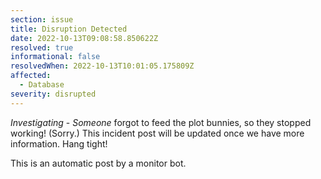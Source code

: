 ```yaml
---
section: issue
title: Disruption Detected
date: 2022-10-13T09:08:58.850622Z
resolved: true
informational: false
resolvedWhen: 2022-10-13T10:01:05.175809Z
affected:
  - Database
severity: disrupted
---
```

*Investigating* - _Someone_ forgot to feed the plot bunnies, so they stopped working! (Sorry.) This incident post will be updated once we have more information. Hang tight!

This is an automatic post by a monitor bot.
        